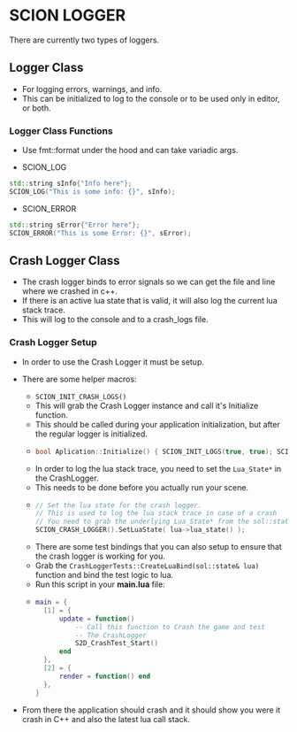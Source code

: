 
# SCION LOGGER 
There are currently two types of loggers. 

## Logger Class
* For logging errors, warnings, and info.
* This can be initialized to log to the console or to be used only in editor, or both.
  
### Logger Class Functions
* Use fmt::format under the hood and can take variadic args.
  
* SCION_LOG
```cpp
std::string sInfo{"Info here"};
SCION_LOG("This is some info: {}", sInfo);
```

* SCION_ERROR
```cpp
std::string sError{"Error here"};
SCION_ERROR("This is some Error: {}", sError);
```

## Crash Logger Class
* The crash logger binds to error signals so we can get the file and line where we crashed in c++.
* If there is an active lua state that is valid, it will also log the current lua stack trace.
* This will log to the console and to a crash_logs file.

### Crash Logger Setup
* In order to use the Crash Logger it must be setup.
* There are some helper macros:
  *  ```SCION_INIT_CRASH_LOGS()```
    * This will grab the Crash Logger instance and call it's Initialize function.
    * This should be called during your application initialization, but after the regular logger is initialized.
    * ```cpp
      bool Aplication::Initialize() { SCION_INIT_LOGS(true, true); SCION_INIT_CRASH_LOGS(); /*More Here*/ }
      ```
    * In order to log the lua stack trace, you need to set the ```Lua_State*``` in the CrashLogger.
    * This needs to be done before you actually run your scene.
    * ```cpp
      // Set the lua state for the crash logger.
	  // This is used to log the lua stack trace in case of a crash
      // You need to grab the underlying Lua_State* from the sol::state
	  SCION_CRASH_LOGGER().SetLuaState( lua->lua_state() );
      ```
  * There are some test bindings that you can also setup to ensure that the crash logger is working for you.
  * Grab the ```CrashLoggerTests::CreateLuaBind(sol::state& lua)``` function and bind the test logic to lua.
  * Run this script in your **main.lua** file:
  * ```lua
    main = { 
	  [1] = { 
		  update = function() 
			  -- Call this function to Crash the game and test 
			  -- The CrashLogger
			  S2D_CrashTest_Start()
		  end
	  }, 
	  [2] = { 
		  render = function() end
	  }, 
    }
    ```

* From there the application should crash and it should show you were it crash in C++ and also the latest lua call stack.
